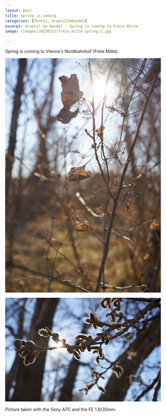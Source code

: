 ```yaml
---
layout: post
title: Spring is coming
categories: [Photos, GraetzlImWandel]
excerpt: Graetzl im Wandel - Spring is coming to Freie Mitte
image: /images/20220313/freie_mitte_spring-2.jpg

---
```


Spring is coming to Vienna's Nordbahnhof (Freie Mitte).
 

!["Grätzl im Wandel" - Spring is coming - Freie Mitte](../images/20220313/freie_mitte_spring-1.jpg)

!["Grätzl im Wandel" - Spring is coming - Freie Mitte](../images/20220313/freie_mitte_spring-2.jpg)



Picture taken with the Sony A7C and the FE 1.8/35mm.

